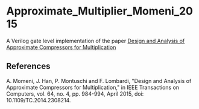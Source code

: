 # Approximate_Multiplier_Momeni_2015
 
A Verilog gate level implementation of the paper [Design and Analysis of Approximate Compressors for Multiplication](https://ieeexplore.ieee.org/document/6748013)

## References
A. Momeni, J. Han, P. Montuschi and F. Lombardi, "Design and Analysis of Approximate Compressors for Multiplication," in IEEE Transactions on Computers, vol. 64, no. 4, pp. 984-994, April 2015, doi: 10.1109/TC.2014.2308214.
